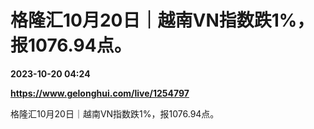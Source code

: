 # 格隆汇10月20日｜越南VN指数跌1%，报1076.94点。

**2023-10-20 04:24**

**https://www.gelonghui.com/live/1254797**

格隆汇10月20日｜越南VN指数跌1%，报1076.94点。